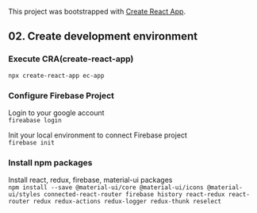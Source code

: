 This project was bootstrapped with [Create React App](https://github.com/facebook/create-react-app).

## 02. Create development environment  

### Execute CRA(create-react-app)  
`npx create-react-app ec-app`  

### Configure Firebase Project

Login to your google account  
`fireabase login`  

Init your local environment to connect Firebase project  
`firebase init`  

### Install npm packages
Install react, redux, firebase, material-ui packages  
`npm install --save @material-ui/core @material-ui/icons @material-ui/styles connected-react-router firebase history react-redux react-router redux redux-actions redux-logger redux-thunk reselect`  

